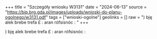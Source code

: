 +++
title = "Szczegóły wniosku W3131"
date = "2024-06-13"
source = "https://bip.brg.gda.pl/images/uploads/wnioski-do-planu-ogolnego/w3131.pdf"
tags = ["wnioski-ogolne"]
geolinks = []
raw = ") bję alek brebe trefa £ : aran rófsisnóc : "
+++

) bję alek brebe trefa £ : aran rófsisnóc :



